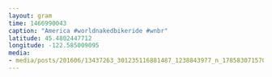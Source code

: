 ```yaml
---
layout: gram
time: 1466990043
caption: "America #worldnakedbikeride #wnbr"
latitude: 45.4802447712
longitude: -122.585009095
media:
- media/posts/201606/13437263_301235116881487_1238843977_n_17858307157034790.jpg
---
```

